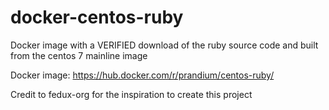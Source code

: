# docker-centos-ruby
Docker image with a VERIFIED download of the ruby source code and built from the centos 7 mainline image

Docker image: https://hub.docker.com/r/prandium/centos-ruby/

Credit to fedux-org for the inspiration to create this project

